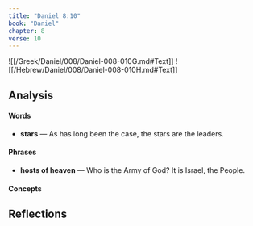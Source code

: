 ```yaml
---
title: "Daniel 8:10"
book: "Daniel"
chapter: 8
verse: 10
---
```

![[/Greek/Daniel/008/Daniel-008-010G.md#Text]]
![[/Hebrew/Daniel/008/Daniel-008-010H.md#Text]]

## Analysis

#### Words
- **stars** — As has long been the case, the stars are the leaders.

#### Phrases
- **hosts of heaven** — Who is the Army of God?  It is Israel, the People.

#### Concepts

## Reflections
